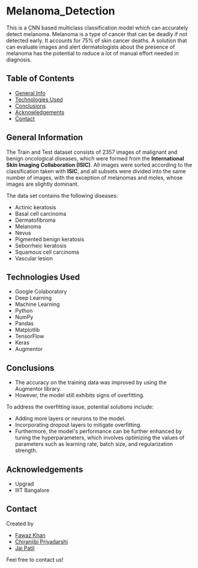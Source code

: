 # Melanoma_Detection

This is a CNN based multiclass classification model which can accurately detect melanoma. Melanoma is a type of cancer that can be deadly if not detected early. It accounts for 75% of skin cancer deaths. A solution that can evaluate images and alert dermatologists about the presence of melanoma has the potential to reduce a lot of manual effort needed in diagnosis.

## Table of Contents
* [General Info](#general-information)
* [Technologies Used](#technologies-used)
* [Conclusions](#conclusions)
* [Acknowledgements](#acknowledgements)
* [Contact](#contacts)

## General Information

The Train and Test dataset consists of 2357 images of malignant and benign oncological diseases, which were formed from the **International Skin Imaging Collaboration (ISIC)**. All images were sorted according to the classification taken with **ISIC**, and all subsets were divided into the same number of images, with the exception of melanomas and moles, whose images are slightly dominant.

The data set contains the following diseases:

- Actinic keratosis
- Basal cell carcinoma
- Dermatofibroma
- Melanoma
- Nevus
- Pigmented benign keratosis
- Seborrheic keratosis
- Squamous cell carcinoma
- Vascular lesion

## Technologies Used

- Google Colaboratory
- Deep Learning
- Machine Learning
- Python
- NumPy
- Pandas
- Matplotlib
- TensorFlow
- Keras
- Augmentor
  
## Conclusions

- The accuracy on the training data was improved by using the Augmentor library.
- However, the model still exhibits signs of overfitting.
  
To address the overfitting issue, potential solutions include:

- Adding more layers or neurons to the model.
- Incorporating dropout layers to mitigate overfitting.
- Furthermore, the model's performance can be further enhanced by tuning the hyperparameters, which involves optimizing the values of parameters such as learning rate, batch size, and regularization strength.

## Acknowledgements

- Upgrad
- IIIT Bangalore

## Contact

Created by 
- [Fawaz Khan](https://github.com/khanfawaz)  
- [Chiranjibi Priyadarshi](https://github.com/chiranjib129)
- [Jai Patil](https://github.com/NotTheBinaryBandit)

Feel free to contact us!

<!-- Optional -->
<!-- ## License -->
<!-- This project is open source and available under the [... License](). -->

<!-- You don't have to include all sections - just the one's relevant to your project -->
